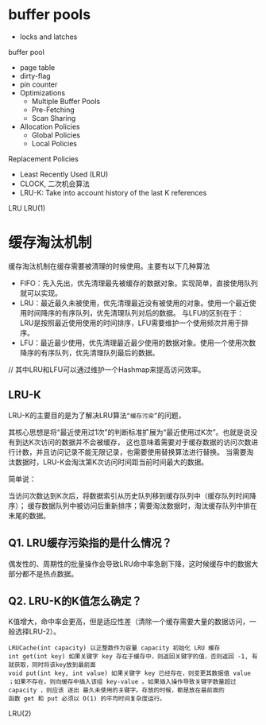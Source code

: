 # buffer pools

- locks and latches
  
buffer pool

- page table
- dirty-flag
- pin counter
- Optimizations
  - Multiple Buffer Pools
  - Pre-Fetching
  - Scan Sharing
- Allocation Policies
  - Global Policies
  - Local Policies

Replacement Policies

- Least Recently Used (LRU)
- CLOCK, 二次机会算法
- LRU-K: Take into account history of the last K references

LRU LRU(1)

# 缓存淘汰机制

缓存淘汰机制在缓存需要被清理的时候使用。主要有以下几种算法

- FIFO：先入先出，优先清理最先被缓存的数据对象。实现简单，直接使用队列就可以实现。
- LRU：最近最久未被使用，优先清理最近没有被使用的对象。使用一个最近使用时间降序的有序队列，优先清理队列对后的数据。
  与LFU的区别在于：    LRU是按照最近使用使用的时间排序，LFU需要维护一个使用频次并用于排序。
- LFU：最近最少使用，优先清理最近最少使用的数据对象。使用一个使用次数降序的有序队列，优先清理队列最后的数据。
  
// 其中LRU和LFU可以通过维护一个Hashmap来提高访问效率。

## LRU-K 

LRU-K的主要目的是为了解决LRU算法`“缓存污染”`的问题，

其核心思想是将“最近使用过1次”的判断标准扩展为“最近使用过K次”。也就是说没有到达K次访问的数据并不会被缓存，
这也意味着需要对于缓存数据的访问次数进行计数，并且访问记录不能无限记录，也需要使用替换算法进行替换。
当需要淘汰数据时，LRU-K会淘汰第K次访问时间距当前时间最大的数据。

简单说：

当访问次数达到K次后，将数据索引从历史队列移到缓存队列中（缓存队列时间降序）；
缓存数据队列中被访问后重新排序；需要淘汰数据时，淘汰缓存队列中排在末尾的数据。

## Q1. LRU缓存污染指的是什么情况？

偶发性的、周期性的批量操作会导致LRU命中率急剧下降，这时候缓存中的数据大部分都不是热点数据。

## Q2. LRU-K的K值怎么确定？

K值增大，命中率会更高，但是适应性差（清除一个缓存需要大量的数据访问，一般选择LRU-2）。

```text
LRUCache(int capacity) 以正整数作为容量 capacity 初始化 LRU 缓存
int get(int key) 如果关键字 key 存在于缓存中，则返回关键字的值，否则返回 -1, 有就获取，同时将该key放到最前面
void put(int key, int value) 如果关键字 key 已经存在，则变更其数据值 value ；如果不存在，则向缓存中插入该组 key-value 。如果插入操作导致关键字数量超过 capacity ，则应该 逐出 最久未使用的关键字。存放的时候，都是放在最前面的
函数 get 和 put 必须以 O(1) 的平均时间复杂度运行。
```

LRU(2)
